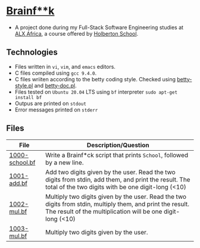 # [Brainf**k](https://en.wikipedia.org/wiki/Brainfuck)

- A project done during my Full-Stack Software Engineering studies at [ALX Africa](https://www.alxafrica.com/software-engineering-2022/), a course offered by [Holberton School](https://www.holbertonschool.com/).

## Technologies
- Files written in ```vi```, ```vim```, and ```emacs``` editors. 
- C files compiled using ```gcc 9.4.0```.
- C files wriiten according to the betty coding style. Checked using [betty-style.pl](https://github.com/holbertonschool/Betty/blob/master/betty-style.pl) and [betty-doc.pl](https://github.com/holbertonschool/Betty/blob/master/betty-doc.pl).
- Files tested on ```Ubuntu 20.04``` LTS using  ```bf``` interpreter ```sudo apt-get install bf```
- Outpus are  printed on ```stdout```
- Error messages printed on ```stderr```

## Files 

| File  | Description/Question |
| ---  | --- |
|[1000-school.bf](1000-school.bf )|Write a Brainf*ck script that prints ```School```, followed by a new line.|
|[1001-add.bf](1001-add.bf)|Add two digits given by the user. Read the two digits from stdin, add them, and print the result. The total of the two digits with be one digit-long (<10)|
|[1002-mul.bf](1002-mul.bf)|Multiply two digits given by the user. Read the two digits from stdin, multiply them, and print the result. The result of the multiplication will be one digit-long (<10)|
|[1003-mul.bf ](1003-mul.bf )|Multiply two digits given by the user.|
